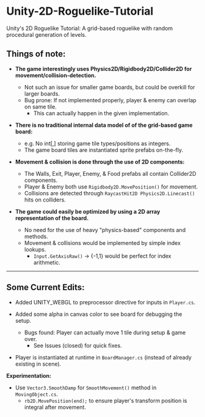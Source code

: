 # Unity-2D-Roguelike-Tutorial
Unity's 2D Roguelike Tutorial: A grid-based roguelike with random procedural generation of levels. 


## Things of note:

* **The game interestingly uses Physics2D/Rigidbody2D/Collider2D for movement/collision-detection.**
	* Not such an issue for smaller game boards, but could be overkill for larger boards.
	* Bug prone: If not implemented properly, player & enemy can overlap on same tile.
		* This can actually happen in the given implementation.

* **There is no traditional internal data model of of the grid-based game board:**
	* e.g. No int[,] storing game tile types/positions as integers.
	* The game board tiles are instantiated sprite prefabs on-the-fly.

* **Movement & collision is done through the use of 2D components:**
	* The Walls, Exit, Player, Enemy, & Food prefabs all contain Collider2D components.
	* Player & Enemy both use `Rigidbody2D.MovePosition()` for movement.
	* Collisions are detected through `RaycastHit2D Physics2D.Linecast()` hits on colliders.

* **The game could easily be optimized by using a 2D array representation of the board.**
	* No need for the use of heavy "physics-based" components and methods.
	* Movement & collisions would be implemented by simple index lookups.
		* `Input.GetAxisRaw()` -> {-1,1} would be perfect for index arithmetic.

-----------------------
## Some Current Edits:

* Added UNITY_WEBGL to preprocessor directive for inputs in `Player.cs`.

* Added some alpha in canvas color to see board for debugging the setup.
	* Bugs found: Player can actually move 1 tile during setup & game over.
		* See Issues (closed) for quick fixes.

* Player is instantiated at runtime in `BoardManager.cs` (instead of already existing in scene).

**Experimentation:**

* Use `Vector3.SmoothDamp` for `SmoothMovement()` method in `MovingObject.cs`.
	* `rb2D.MovePosition(end);` to ensure player's transform position is integral after movement.

